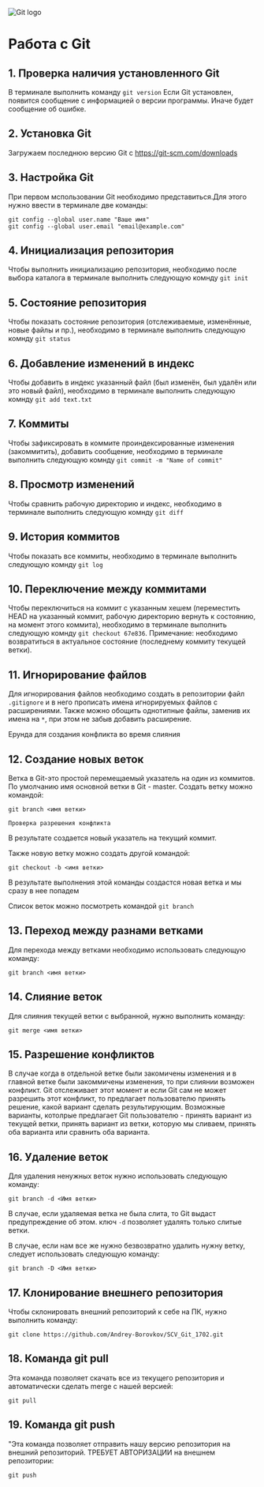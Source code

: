 ![Git logo](logo.jpeg)
# Работа с Git

## 1. Проверка наличия установленного Git

В терминале выполнить команду `git version`
Если Git установлен, появится сообщение с информацией о версии программы. Иначе будет сообщение об ошибке.

## 2. Установка Git
Загружаем последнюю версию Git c https://git-scm.com/downloads

## 3. Настройка Git
При первом мспользовании Git необходимо представиться.Для этого нужно ввести в терминале две команды: 
```
git config --global user.name "Ваше имя"
git config --global user.email "email@example.com"
```
## 4. Инициализация репозитория
Чтобы выполнить инициализацию репозитория, необходимо после выбора каталога в терминале выполнить следующую комнду `git init`

## 5. Состояние репозитория
Чтобы показать состояние репозитория (отслеживаемые, изменённые, новые файлы и пр.), необходимо в терминале выполнить следующую комнду `git status`

## 6. Добавление изменений в индекс
Чтобы добавить в индекс указанный файл (был изменён, был удалён или это новый файл), необходимо в терминале выполнить следующую комнду `git add text.txt`

## 7. Коммиты
Чтобы зафиксировать в коммите проиндексированные изменения (закоммитить), добавить сообщение, необходимо в терминале выполнить следующую комнду `git commit -m "Name of commit"`

## 8. Просмотр изменений
Чтобы сравнить рабочую директорию и индекс, необходимо в терминале выполнить следующую комнду `git diff`

## 9. История коммитов
Чтобы показать все коммиты, необходимо в терминале выполнить следующую комнду `git log`

## 10. Переключение между коммитами
Чтобы переключиться на коммит с указанным хешем (переместить HEAD на указанный коммит, рабочую директорию вернуть к состоянию, на момент этого коммита), необходимо в терминале выполнить следующую комнду `git checkout 67e836`. Примечание: необходимо возвратиться в актуальное состояние (последнему коммиту текущей ветки).

## 11. Игнорирование файлов
Для игнорирования файлов необходимо создать в репозитории файл `.gitignore` и в него прописать имена игнорируемых файлов с расширениями. Также можно обощить однотипные файлы, заменив их имена на `*`, при этом не забыв добавить расширение.

Ерунда для создания конфликта во время слияния

## 12. Создание новых веток
Ветка в Git-это простой перемещаемый указатель на один из коммитов. 
По умолчанию имя основной ветки в Git - master. 
Создать ветку можно командой: 
```
git branch <имя ветки>
```
`Проверка разрешения конфликта`

В результате создается новый указатель на текущий коммит.

Также новую ветку можно создать другой командой:
```
git checkout -b <имя ветки>
```
В результате выполнения этой команды создастся новая ветка и мы сразу в нее попадем

Список веток можно посмотреть командой `git branch`

## 13. Переход между разнами ветками
Для перехода между ветками необходимо использовать следующую команду:

```
git branch <имя ветки>
```

## 14. Слияние веток

Для слияния текущей ветки с выбранной, нужно выполнить команду:
```
git merge <имя ветки>
```
## 15. Разрешение конфликтов

В случае когда в отдельной ветке были закомичены изменения и в главной ветке были закоммичены изменения, то при слиянии возможен конфликт. Git отслеживает этот момент и если Git сам не может разрешить этот конфликт, то предлагает пользователю принять решение, какой вариант сделать результирующим. Возможные варианты, котолрые предлагает Git пользователю - принять вариант из текущей ветки, принять вариант из ветки, которую мы сливаем, принять оба варианта или сравнить оба варианта.

## 16. Удаление веток
Для удаления ненужных веток нужно использовать следующую команду:
```
git branch -d <Имя ветки>

```

В случае, если удаляемая ветка не была слита, то Git выдаст предупреждение об этом. ключ `-d` позволяет удалять только слитые ветки.

В случае, если нам все же нужно безвозвратно удалить нужну ветку, следует использовать следующую команду:
```
git branch -D <Имя ветки>
```

## 17. Клонирование внешнего репозитория

Чтобы склонировать внешний репозиторий к себе на ПК, нужно выполнить команду:
```
git clone https://github.com/Andrey-Borovkov/SCV_Git_1702.git
```

## 18. Команда git pull
Эта команда позволяет скачать все из текущего репозитория и автоматически
сделать merge с нашей версией:
```
git pull
```

## 19. Команда git push
"Эта команда позволяет отправить нашу версию репозитория на внешний
репозиторий. ТРЕБУЕТ АВТОРИЗАЦИИ на внешнем репозитории:
```
git push
```
